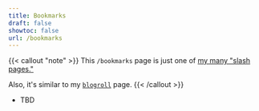 ```yaml
---
title: Bookmarks
draft: false
showtoc: false
url: /bookmarks
---
```

{{< callout "note" >}}
This `/bookmarks` page is just one of [my many "slash pages."](/slashes)

Also, it's similar to my [`blogroll`](/blogroll) page.
{{< /callout >}}

- TBD
